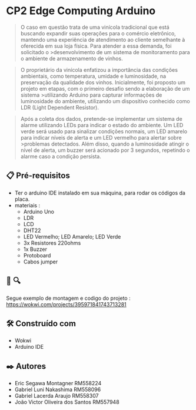 # **CP2 Edge Computing Arduino**

>O caso em questão trata de uma vinícola tradicional que está buscando expandir suas operações para o comércio eletrônico, mantendo uma experiência de atendimento ao cliente semelhante à oferecida em sua loja física. Para atender a essa demanda, foi solicitado o >desenvolvimento de um sistema de monitoramento para o ambiente de armazenamento de vinhos.

>O proprietário da vinícola enfatizou a importância das condições ambientais, como temperatura, umidade e luminosidade, na preservação da qualidade dos vinhos. Inicialmente, foi proposto um projeto em etapas, com o primeiro desafio sendo a elaboração de um sistema >utilizando Arduino para capturar informações de luminosidade do ambiente, utilizando um dispositivo conhecido como LDR (Light Dependent Resistor).

>Após a coleta dos dados, pretende-se implementar um sistema de alarme utilizando LEDs para indicar o estado do ambiente. Um LED verde será usado para sinalizar condições normais, um LED amarelo para indicar níveis de alerta e um LED vermelho para alertar sobre >problemas detectados. Além disso, quando a luminosidade atingir o nível de alerta, um buzzer será acionado por 3 segundos, repetindo o alarme caso a condição persista.


## 📋 Pré-requisitos

+ Ter o arduino IDE instalado em sua máquina, para rodar os códigos da placa.
+ materiais :
  - Arduino Uno
  - LDR
  - LCD
  - DHT22
  - LED Vermelho; LED Amarelo; LED Verde
  - 3x Resistores 220ohms
  - 1x Buzzer
  - Protoboard
  - Cabos jumper


## :satellite: :mag:

Segue exemplo de montagem e codigo do projeto :
https://wokwi.com/projects/395971841743713281


## 🛠️ Construído com
* Wokwi
* Arduino IDE


## ✒️ Autores
+ Eric Segawa Montagner RM558224
+ Gabriel Luni Nakashima RM558096
+ Gabriel Lacerda Araujo RM558307
+ João Victor Oliveira dos Santos RM557948

